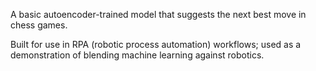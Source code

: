 A basic autoencoder-trained model that suggests the next best move in chess games. 

Built for use in RPA (robotic process automation) workflows; used as a demonstration of blending machine learning against robotics. 

